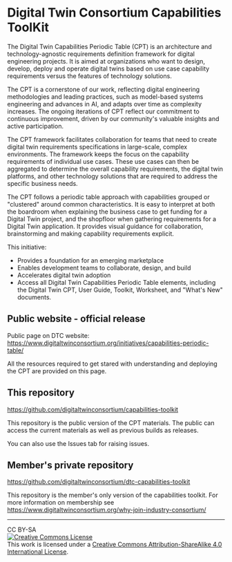 # Digital Twin Consortium Capabilities ToolKit

The Digital Twin Capabilities Periodic Table (CPT) is an architecture and technology-agnostic requirements definition
framework for digital engineering projects. It is aimed at organizations who want to design, develop, deploy and operate
digital twins based on use case capability requirements versus the features of technology solutions.

The CPT is a cornerstone of our work, reflecting digital engineering methodologies and leading practices, such as
model-based systems engineering and advances in AI, and adapts over time as complexity increases. The ongoing iterations
of CPT reflect our commitment to continuous improvement, driven by our community's valuable insights and active
participation.

The CPT framework facilitates collaboration for teams that need to create digital twin requirements specifications in
large-scale, complex environments. The framework keeps the focus on the capability requirements of individual use cases.
These use cases can then be aggregated to determine the overall capability requirements, the digital twin platforms, and
other technology solutions that are required to address the specific business needs.

The CPT follows a periodic table approach with capabilities grouped or "clustered" around common characteristics. It is
easy to interpret at both the boardroom when explaining the business case to get funding for a Digital Twin project, and
the shopfloor when gathering requirements for a Digital Twin application. It provides visual guidance for collaboration,
brainstorming and making capability requirements explicit.

This initiative:

- Provides a foundation for an emerging marketplace
- Enables development teams to collaborate, design, and build
- Accelerates digital twin adoption
- Access all Digital Twin Capabilities Periodic Table elements, including the Digital Twin CPT, User Guide, Toolkit,
  Worksheet, and "What's New" documents.

## Public website - official release

Public page on DTC website: https://www.digitaltwinconsortium.org/initiatives/capabilities-periodic-table/

All the resources required to get stared with understanding and deploying the CPT are provided on this page.

## This repository

https://github.com/digitaltwinconsortium/capabilities-toolkit

This repository is the public version of the CPT materials. The public can access the current materials as well as previous builds as releases. 

You can also use the Issues tab for raising issues. 

## Member's private repository

https://github.com/digitaltwinconsortium/dtc-capabilities-toolkit

This repository is the member's only version of the capabilities toolkit. For more information on membership see https://www.digitaltwinconsortium.org/why-join-industry-consortium/ 

----------------------------
CC BY-SA<br />
<a rel="license" href="http://creativecommons.org/licenses/by-sa/4.0/">
<img alt="Creative Commons License" style="border-width:0" src="https://i.creativecommons.org/l/by-sa/4.0/88x31.png" /></a>
<br />
This work is licensed under a 
<a rel="license" href="http://creativecommons.org/licenses/by-sa/4.0/">Creative Commons Attribution-ShareAlike 4.0 International License</a>.
